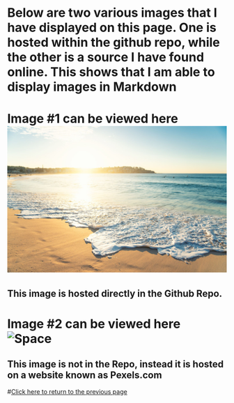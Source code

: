 # Below are two various images that I have displayed on this page. One is hosted within the github repo, while the other is a source I have found online. This shows that I am able to display images in Markdown

# Image #1 can be viewed here ![Beach](https://github.com/GageSmith22/INFOTC-1000-Midterm/blob/main/Beach.jpg "Beach")
## This image is hosted directly in the Github Repo.

# Image #2 can be viewed here ![Space](https://images.pexels.com/photos/2150/sky-space-dark-galaxy.jpg?auto=compress&cs=tinysrgb&dpr=2&h=650&w=940 "Space")

## This image is not in the Repo, instead it is hosted on a website known as Pexels.com

#[Click here to return to the previous page](https://github.com/GageSmith22/INFOTC-1000-Midterm/blob/main/README.md)
